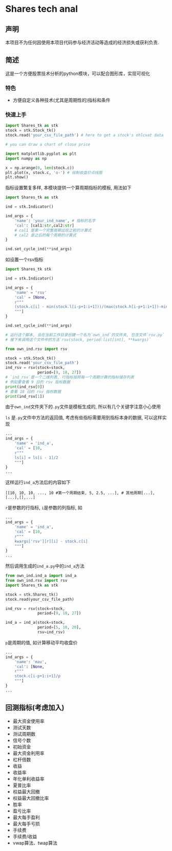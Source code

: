 # Shares tech anal

## 声明

本项目不为任何因使用本项目代码参与经济活动等造成的经济损失或获利负责.

## 简述

这是一个方便股票技术分析的python模块，可以配合图形库，实现可视化

### 特色

- 方便自定义各种技术(尤其是周期性的)指标和条件

### 快速上手

```python
import Shares_tk as stk
stock = stk.Stock_tk()
stock.read('your_csv_file_path') # here to get a stock's ohlcvat data

# you can draw a chart of close price

import matplotlib.pyplot as plt
import numpy as np

x = np.arange(0, len(stock.c))
plt.plot(x, stock.c, 'o-') # 绘制收盘价点线图
plt.show()
```

指标设置繁复多样, 本模块提供一个算周期指标的模板, 用法如下

```python
import Shares_tk as stk

ind = stk.Indicator()

ind_args = {
    'name': 'your_ind_name', # 指标的名字
    'cal': [cal1:str,cal2:str] 
    # cal1 是第一个完整周期出现之前的计算式
    # cal2 是之后的每个周期的计算式
}

ind.set_cycle_ind(**ind_args)
```

如设置一个rsv指标

```python
import Shares_tk stk

ind = stk.Indicator()

ind_args = {
    'name' = 'rsv'
    'cal' = [None,
    r"""
    (stock.c[i] - min(stock.l[i-p+1:i+1]))/(max(stock.h[i-p+1:i+1])-min(stock.l[i-p+1:i+1]))
    """]
}

ind.set_cycle_ind(**ind_args)

# 运行这个脚本, 会在当前工作目录创建一个名为`own_ind`的文件夹, 包含文件`rsv.py`
# 接下来调用这个文件中的方法`rsv(stock, period:list[int], **kwargs)`

from own_ind.rsv import rsv

stock = stk.Stock_tk()
stock.read('your_csv_file_path')
ind_rsv = rsv(stock=stock,
              period=[9, 18, 27])
# `ind_rsv`是一个二维列表, 行指标按照每一个周期计算的指标储存列表
# 例如要查看 9 日的 rsv 指标数据
print(ind_rsv[0])
# 查看 18 日的 rsv 指标数据
print(ind_rsv[1])
```

由于`own_ind`文件夹下的`.py`文件是模板生成的, 所以有几个关键字注意小心使用

`ls` 是`.py`文件中方法的返回值, 考虑有些指标需要用到指标本身的数据, 可以这样实现

```python
...
ind_args = {
    'name' = 'ind_a',
    'cal' = [10,
    r"""
    ls[i] = ls[i - 1]/2
    """]
}
...
```

这样运行`ind_a`方法后的内容如下

`[[10, 10, 10, ..., 10 #第一个周期结束, 5, 2.5, ...], # 其他周期[...],[...],[],...]`

`r`是参数的行指标, `i`是参数的列指标, 如

```python
...
ind_args = {
    'name' = 'ind_a',
    'cal' = [10,
    r"""
    kwargs['rsv'][r][i] - stock.c[i]
    """]
}
...
```

然后调用生成的`ind_a.py`中的`ind_a`方法

```python
from own_ind.ind_a import ind_a
from own_ind.rsv import rsv
import Shares_tk as stk

stock = stk.Shares_tk()
stock.read(your_csv_file_path)

ind_rsv = rsv(stock=stock,
              period=[9, 18, 27])

ind_a = ind_a(stock=stock,
              period=[5, 10, 20],
              rsv=ind_rsv)
```

`p`是周期的值, 如计算移动平均收盘价

```python
...
ind_args = {
    'name': 'mav',
    'cal': [None,
    r"""
    stock.c[i-p+1:i+1]/p
    """]
}
...
```

## 回测指标(考虑加入)

- 最大资金使用率
- 测试天数
- 测试周期数
- 信号个数
- 初始资金
- 最大资金利用率
- 杠杆倍数
- 收益
- 收益率
- 年化单利收益率
- 夏普比率
- 权益最大回撤
- 权益最大回撤比率
- 胜率
- 盈亏比率
- 最大每手盈利
- 最大每手亏损
- 手续费
- 手续费/收益
- vwap算法、twap算法
